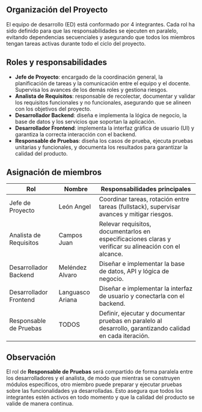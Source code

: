 ## Organización del Proyecto
El equipo de desarrollo (ED) está conformado por 4 integrantes. Cada rol ha sido definido para que las responsabilidades se ejecuten en paralelo, evitando dependencias secuenciales y asegurando que todos los miembros tengan tareas activas durante todo el ciclo del proyecto.  

## Roles y responsabilidades

- **Jefe de Proyecto**: encargado de la coordinación general, la planificación de tareas y la comunicación entre el equipo y el docente. Supervisa los avances de los demás roles y gestiona riesgos.  
- **Analista de Requisitos**: responsable de recolectar, documentar y validar los requisitos funcionales y no funcionales, asegurando que se alineen con los objetivos del proyecto.  
- **Desarrollador Backend**: diseña e implementa la lógica de negocio, la base de datos y los servicios que soportan la aplicación.  
- **Desarrollador Frontend**: implementa la interfaz gráfica de usuario (UI) y garantiza la correcta interacción con el backend.  
- **Responsable de Pruebas**: diseña los casos de prueba, ejecuta pruebas unitarias y funcionales, y documenta los resultados para garantizar la calidad del producto.  

## Asignación de miembros

| Rol                    | Nombre           | Responsabilidades principales                                                                             |
| ---------------------- | ---------------- | --------------------------------------------------------------------------------------------------------- |
| Jefe de Proyecto       | León Angel       | Coordinar tareas, rotación entre tareas (fullstack), supervisar avances y mitigar riesgos.                |
| Analista de Requisitos | Campos Juan      | Relevar requisitos, documentarlos en especificaciones claras y verificar su alineación con el alcance.    |
| Desarrollador Backend  | Meléndez Alvaro  | Diseñar e implementar la base de datos, API y lógica de negocio.                                          |
| Desarrollador Frontend | Languasco Ariana | Diseñar e implementar la interfaz de usuario y conectarla con el backend.                                 |
| Responsable de Pruebas | TODOS            | Definir, ejecutar y documentar pruebas en paralelo al desarrollo, garantizando calidad en cada iteración. |

## Observación
El rol de **Responsable de Pruebas** será compartido de forma paralela entre los desarrolladores y el analista, de modo que mientras se construyen módulos específicos, otro miembro puede preparar y ejecutar pruebas sobre las funcionalidades ya desarrolladas. Esto asegura que todos los integrantes estén activos en todo momento y que la calidad del producto se valide de manera continua.  
